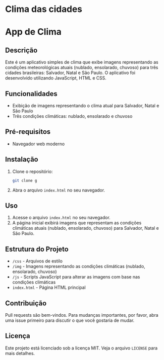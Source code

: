 # Clima das cidades
 
# App de Clima

## Descrição

Este é um aplicativo simples de clima que exibe imagens representando as condições meteorológicas atuais (nublado, ensolarado, chuvoso) para três cidades brasileiras: Salvador, Natal e São Paulo. O aplicativo foi desenvolvido utilizando JavaScript, HTML e CSS.

## Funcionalidades

- Exibição de imagens representando o clima atual para Salvador, Natal e São Paulo
- Três condições climáticas: nublado, ensolarado e chuvoso

## Pré-requisitos

- Navegador web moderno

## Instalação

1. Clone o repositório:
    ```bash
    git clone g
    ```
2. Abra o arquivo `index.html` no seu navegador.

## Uso

1. Acesse o arquivo `index.html` no seu navegador.
2. A página inicial exibirá imagens que representam as condições climáticas atuais (nublado, ensolarado, chuvoso) para Salvador, Natal e São Paulo.

## Estrutura do Projeto

- `/css` - Arquivos de estilo
- `/img` - Imagens representando as condições climáticas (nublado, ensolarado, chuvoso)
- `/js` - Scripts JavaScript para alterar as imagens com base nas condições climáticas
- `index.html` - Página HTML principal

## Contribuição

Pull requests são bem-vindos. Para mudanças importantes, por favor, abra uma issue primeiro para discutir o que você gostaria de mudar.

## Licença

Este projeto está licenciado sob a licença MIT. Veja o arquivo `LICENSE` para mais detalhes.




